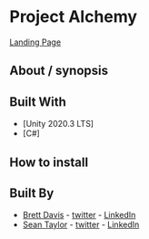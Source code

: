 # Project Alchemy

[Landing Page]()

## About / synopsis


## Built With

* [Unity 2020.3 LTS]
* [C#]

## How to install



## Built By

* [Brett Davis](https://github.com/menacingmanatee) - [twitter](https://twitter.com/bre_p_d) - [LinkedIn](https://www.linkedin.com/in/brett-p-davis/)
* [Sean Taylor](https://github.com/madmansilver) - [twitter]() - [LinkedIn]()

